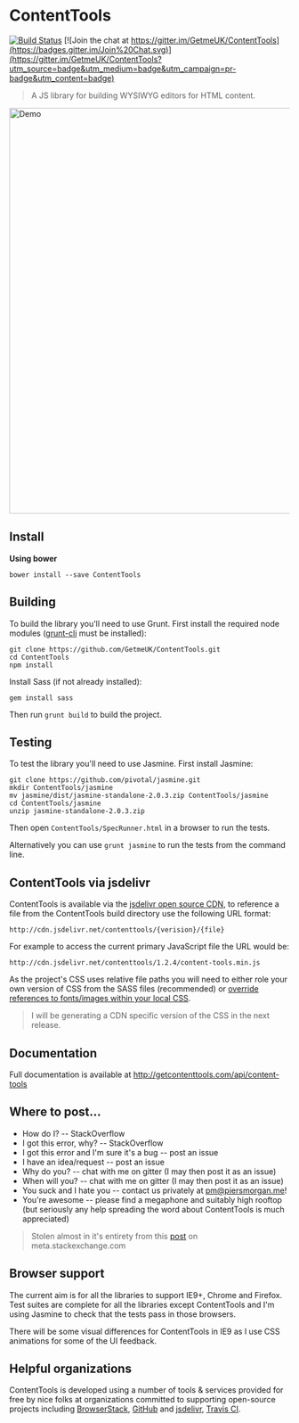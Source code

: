 # ContentTools

[![Build Status](https://travis-ci.org/GetmeUK/ContentTools.svg?branch=master)](https://travis-ci.org/GetmeUK/ContentTools)
[![Join the chat at https://gitter.im/GetmeUK/ContentTools](https://badges.gitter.im/Join%20Chat.svg)](https://gitter.im/GetmeUK/ContentTools?utm_source=badge&utm_medium=badge&utm_campaign=pr-badge&utm_content=badge)

> A JS library for building WYSIWYG editors for HTML content.

<a href="http://getcontenttools.com"><img width="728" src="http://getcontenttools.com/images/github-splash.png" alt="Demo"></a>

## Install

**Using bower**

```
bower install --save ContentTools
```

## Building
To build the library you'll need to use Grunt. First install the required node modules ([grunt-cli](http://gruntjs.com/getting-started) must be installed):
```
git clone https://github.com/GetmeUK/ContentTools.git
cd ContentTools
npm install
```

Install Sass (if not already installed):
```
gem install sass
```

Then run `grunt build` to build the project.

## Testing
To test the library you'll need to use Jasmine. First install Jasmine:
```
git clone https://github.com/pivotal/jasmine.git
mkdir ContentTools/jasmine
mv jasmine/dist/jasmine-standalone-2.0.3.zip ContentTools/jasmine
cd ContentTools/jasmine
unzip jasmine-standalone-2.0.3.zip
```

Then open `ContentTools/SpecRunner.html` in a browser to run the tests.

Alternatively you can use `grunt jasmine` to run the tests from the command line.

## ContentTools via jsdelivr

ContentTools is available via the [jsdelivr open source CDN](http://www.jsdelivr.com/), to reference a file from the ContentTools build directory use the following URL format:

`http://cdn.jsdelivr.net/contenttools/{verision}/{file}`

For example to access the current primary JavaScript file the URL would be:

`http://cdn.jsdelivr.net/contenttools/1.2.4/content-tools.min.js`

As the project's CSS uses relative file paths you will need to either role your own version of CSS from the SASS files (recommended) or [override references to fonts/images within your local CSS](https://gist.github.com/anthonyjb/a6aec8ecfbfe6f875d5c6691687ba43d).

> I will be generating a CDN specific version of the CSS in the next release.


## Documentation
Full documentation is available at http://getcontenttools.com/api/content-tools

## Where to post...

- How do I? -- StackOverflow
- I got this error, why? -- StackOverflow
- I got this error and I'm sure it's a bug -- post an issue
- I have an idea/request -- post an issue
- Why do you? -- chat with me on gitter (I may then post it as an issue)
- When will you? -- chat with me on gitter (I may then post it as an issue)
- You suck and I hate you -- contact us privately at pm@piersmorgan.me!
- You're awesome -- please find a megaphone and suitably high rooftop (but seriously any help spreading the word about ContentTools is much appreciated)

> Stolen almost in it's entirety from this [post](http://meta.stackexchange.com/questions/3966/is-it-okay-to-use-stack-overflow-as-the-support-forum-for-a-product-or-project) on meta.stackexchange.com

## Browser support
The current aim is for all the libraries to support IE9+, Chrome and Firefox. Test suites are complete for all the libraries except ContentTools and I'm using Jasmine to check that the tests pass in those browsers.

There will be some visual differences for ContentTools in IE9 as I use CSS animations for some of the UI feedback.

## Helpful organizations
ContentTools is developed using a number of tools & services provided for free by nice folks at organizations committed to supporting open-source projects including [BrowserStack](http://www.browserstack.com), [GitHub](https://github.com) and [jsdelivr](http://www.jsdelivr.com/), [Travis CI](https://travis-ci.org).
